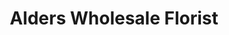 ---
title: "Alders Wholesale Florist"
url: /campbell-hall/alders-wholesale-florist/
shop: Blumen
---